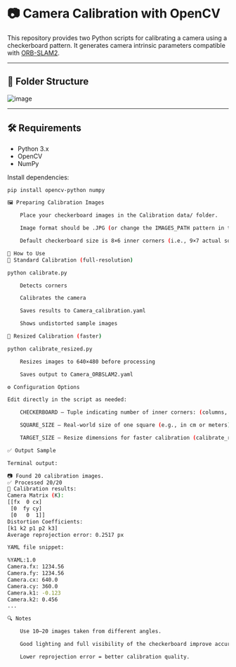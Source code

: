 # 📷 Camera Calibration with OpenCV

This repository provides two Python scripts for calibrating a camera using a checkerboard pattern. It generates camera intrinsic parameters compatible with [ORB-SLAM2](https://github.com/raulmur/ORB_SLAM2).

---

## 📁 Folder Structure

![image](https://github.com/user-attachments/assets/abe57d1f-1248-46b2-9aa3-070098833f35)


---

## 🛠️ Requirements

- Python 3.x
- OpenCV
- NumPy

Install dependencies:

```bash
pip install opencv-python numpy

🖼️ Preparing Calibration Images

    Place your checkerboard images in the Calibration data/ folder.

    Image format should be .JPG (or change the IMAGES_PATH pattern in the script).

    Default checkerboard size is 8×6 inner corners (i.e., 9×7 actual squares).

🚀 How to Use
🔹 Standard Calibration (full-resolution)

python calibrate.py

    Detects corners

    Calibrates the camera

    Saves results to Camera_calibration.yaml

    Shows undistorted sample images

🔹 Resized Calibration (faster)

python calibrate_resized.py

    Resizes images to 640×480 before processing

    Saves output to Camera_ORBSLAM2.yaml

⚙️ Configuration Options

Edit directly in the script as needed:

    CHECKERBOARD – Tuple indicating number of inner corners: (columns, rows)

    SQUARE_SIZE – Real-world size of one square (e.g., in cm or meters)

    TARGET_SIZE – Resize dimensions for faster calibration (calibrate_resized.py only)

✅ Output Sample

Terminal output:

📷 Found 20 calibration images.
✅ Processed 20/20
🎯 Calibration results:
Camera Matrix (K):
[[fx  0 cx]
 [0  fy cy]
 [0   0  1]]
Distortion Coefficients:
[k1 k2 p1 p2 k3]
Average reprojection error: 0.2517 px

YAML file snippet:

%YAML:1.0
Camera.fx: 1234.56
Camera.fy: 1234.56
Camera.cx: 640.0
Camera.cy: 360.0
Camera.k1: -0.123
Camera.k2: 0.456
...

🔍 Notes

    Use 10–20 images taken from different angles.

    Good lighting and full visibility of the checkerboard improve accuracy.

    Lower reprojection error = better calibration quality.
